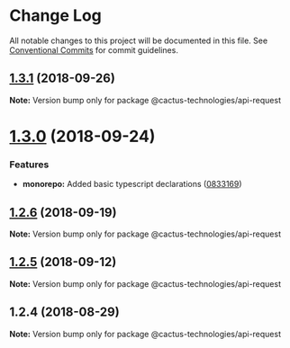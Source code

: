 # Change Log

All notable changes to this project will be documented in this file.
See [Conventional Commits](https://conventionalcommits.org) for commit guidelines.

<a name="1.3.1"></a>

## [1.3.1](https://github.com/CactusTechnologies/cactus-utils/compare/@cactus-technologies/api-request@1.3.0...@cactus-technologies/api-request@1.3.1) (2018-09-26)

**Note:** Version bump only for package @cactus-technologies/api-request

<a name="1.3.0"></a>

# [1.3.0](https://github.com/CactusTechnologies/cactus-utils/compare/@cactus-technologies/api-request@1.2.6...@cactus-technologies/api-request@1.3.0) (2018-09-24)

### Features

-   **monorepo:** Added basic typescript declarations ([0833169](https://github.com/CactusTechnologies/cactus-utils/commit/0833169))

<a name="1.2.6"></a>

## [1.2.6](https://github.com/CactusTechnologies/cactus-utils/compare/@cactus-technologies/api-request@1.2.5...@cactus-technologies/api-request@1.2.6) (2018-09-19)

**Note:** Version bump only for package @cactus-technologies/api-request

<a name="1.2.5"></a>

## [1.2.5](https://github.com/CactusTechnologies/cactus-utils/compare/@cactus-technologies/api-request@1.2.4...@cactus-technologies/api-request@1.2.5) (2018-09-12)

**Note:** Version bump only for package @cactus-technologies/api-request

<a name="1.2.4"></a>

## 1.2.4 (2018-08-29)

**Note:** Version bump only for package @cactus-technologies/api-request
